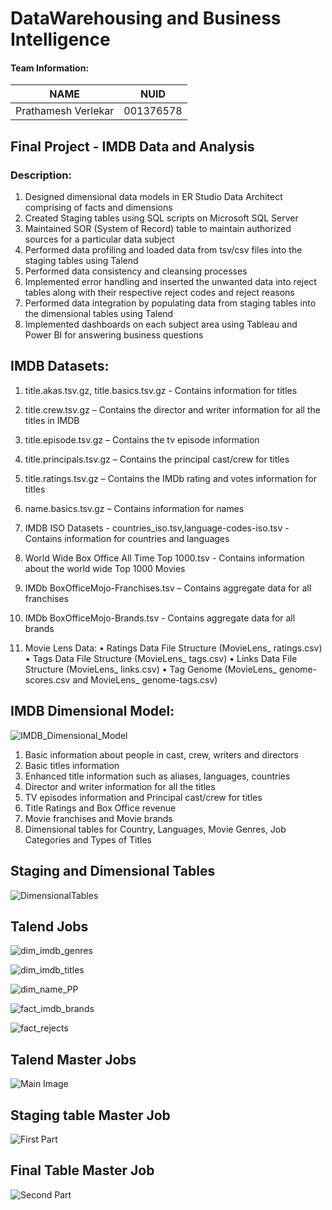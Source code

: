 # DataWarehousing and Business Intelligence

#### Team Information:

| NAME              |     NUID        |
|------------------ |-----------------|
|Prathamesh Verlekar|   001376578     |


## Final Project  - IMDB Data and Analysis

### Description:

1. Designed dimensional data models in ER Studio Data Architect comprising of facts and dimensions
2. Created Staging tables using SQL scripts on Microsoft SQL Server
3. Maintained SOR (System of Record) table to maintain authorized sources for a particular data subject
4. Performed data profiling and loaded data from tsv/csv files into the staging tables using Talend
5. Performed data consistency and cleansing processes
6. Implemented error handling and inserted the unwanted data into reject tables along with their respective reject codes and reject reasons
7. Performed data integration by populating data from staging tables into the dimensional tables using Talend
8. Implemented dashboards on each subject area using Tableau and Power BI for answering business questions

## IMDB Datasets:

1. title.akas.tsv.gz, title.basics.tsv.gz - Contains information for titles

2. title.crew.tsv.gz – Contains the director and writer information for all the titles in IMDB

3. title.episode.tsv.gz – Contains the tv episode information

4. title.principals.tsv.gz – Contains the principal cast/crew for titles

5. title.ratings.tsv.gz – Contains the IMDb rating and votes information for titles

6. name.basics.tsv.gz – Contains information for names

7. IMDB ISO Datasets - countries_iso.tsv,language-codes-iso.tsv - Contains information for countries and languages

8. World Wide Box Office All Time Top 1000.tsv - Contains information about the world wide Top 1000 Movies

9. IMDb BoxOfficeMojo-Franchises.tsv – Contains aggregate data for all franchises

10. IMDb BoxOfficeMojo-Brands.tsv - Contains aggregate data for all brands

11. Movie Lens Data:
• Ratings Data File Structure (MovieLens_ ratings.csv)
• Tags Data File Structure (MovieLens_ tags.csv)
• Links Data File Structure (MovieLens_ links.csv)
• Tag Genome (MovieLens_ genome-scores.csv and MovieLens_ genome-tags.csv)

## IMDB Dimensional Model:

![IMDB_Dimensional_Model](https://user-images.githubusercontent.com/59594174/97101083-a7a9bf80-1670-11eb-9252-f33b2f55a2bd.PNG)

1. Basic information about people in cast, crew, writers and directors
2. Basic titles information
3. Enhanced title information such as aliases, languages, countries
4. Director and writer information for all the titles
5. TV episodes information and Principal cast/crew for titles
6. Title Ratings and Box Office revenue
7. Movie franchises and Movie brands
8. Dimensional tables for Country, Languages, Movie Genres, Job Categories and Types of Titles

## Staging and Dimensional Tables


![DimensionalTables](https://user-images.githubusercontent.com/59594174/97101086-bb552600-1670-11eb-8786-3b16e6f16491.PNG)


## Talend Jobs

![dim_imdb_genres](https://user-images.githubusercontent.com/59594174/97101095-c740e800-1670-11eb-9cb2-ace62b4af8e9.PNG)


![dim_imdb_titles](https://user-images.githubusercontent.com/59594174/97101097-c9a34200-1670-11eb-857a-33a580c649b7.PNG)


![dim_name_PP](https://user-images.githubusercontent.com/59594174/97101099-cb6d0580-1670-11eb-8cfd-08b8b7780dee.PNG)


![fact_imdb_brands](https://user-images.githubusercontent.com/59594174/97101100-ce67f600-1670-11eb-8cf6-10fc62978eb1.PNG)


![fact_rejects](https://user-images.githubusercontent.com/59594174/97101102-d0ca5000-1670-11eb-9379-29848d757955.PNG)


## Talend Master Jobs

![Main Image](https://user-images.githubusercontent.com/55213702/113942896-a78d1e80-97cf-11eb-90e9-a6a4b9afd8ba.jpg)

## Staging table Master Job

![First Part](https://user-images.githubusercontent.com/55213702/113942894-a78d1e80-97cf-11eb-9598-d185e3e0e201.jpg)

## Final Table Master Job

![Second Part](https://user-images.githubusercontent.com/55213702/113942895-a78d1e80-97cf-11eb-83e8-1e56ac4ee0ef.jpg)



